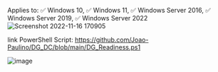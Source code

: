 Applies to:
✅ Windows 10, ✅ Windows 11, ✅ Windows Server 2016, ✅ Windows Server 2019, ✅ Windows Server 2022
![Screenshot 2022-11-16 170905](https://user-images.githubusercontent.com/60629742/202247594-226fa388-726b-4861-810e-d300ed86884d.png)

link PowerShell Script: https://github.com/Joao-Paulino/DG_DC/blob/main/DG_Readiness.ps1

![image](https://user-images.githubusercontent.com/60629742/202248553-8a94edc9-37c9-40c3-b015-78b940a9d3a6.png)

